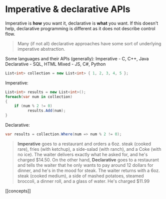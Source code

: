 # Imperative & declarative APIs

Imperative is **how** you want it, declarative is **what** you want. If this doesn't help, declarative programming is different as it does not describe control flow.

> Many (if not all) declarative approaches have some sort of underlying imperative abstraction.

Some languages and their APIs (generally):
Imperative - C, C++, Java
Declarative - SQL, HTML
Mixed - JS, C#, Python

```csharp
List<int> collection = new List<int> { 1, 2, 3, 4, 5 };
```

Imperative:
```csharp
List<int> results = new List<int>();
foreach(var num in collection)
{
    if (num % 2 != 0)
          results.Add(num);
}
```

Declarative:
```csharp
var results = collection.Where(num => num % 2 != 0);
```

>**Imperative** goes to a restaurant and orders a 6oz. steak (cooked rare), fries (with ketchup), a side-salad (with ranch), and a Coke (with no ice). The waiter delivers exactly what he asked for, and he's charged $14.50. On the other hand, **Declarative** goes to a restaurant and tells the waiter that he only wants to pay around 12 dollars for dinner, and he's in the mood for steak. The waiter returns with a 6oz. steak (cooked medium), a side of mashed potatoes, steamed broccoli, a dinner roll, and a glass of water. He's charged $11.99	

[[concepts]]
